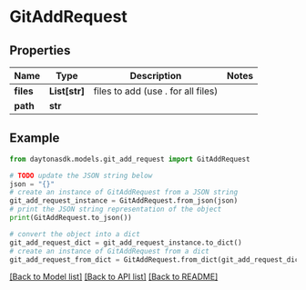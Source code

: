 # GitAddRequest


## Properties

Name | Type | Description | Notes
------------ | ------------- | ------------- | -------------
**files** | **List[str]** | files to add (use . for all files) | 
**path** | **str** |  | 

## Example

```python
from daytonasdk.models.git_add_request import GitAddRequest

# TODO update the JSON string below
json = "{}"
# create an instance of GitAddRequest from a JSON string
git_add_request_instance = GitAddRequest.from_json(json)
# print the JSON string representation of the object
print(GitAddRequest.to_json())

# convert the object into a dict
git_add_request_dict = git_add_request_instance.to_dict()
# create an instance of GitAddRequest from a dict
git_add_request_from_dict = GitAddRequest.from_dict(git_add_request_dict)
```
[[Back to Model list]](../README.md#documentation-for-models) [[Back to API list]](../README.md#documentation-for-api-endpoints) [[Back to README]](../README.md)


